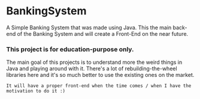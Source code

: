 # BankingSystem
A Simple Banking System that was made using Java. This the main back-end of the Banking System and will create a Front-End on the near future.

### This project is for education-purpose only.
The main goal of this projects is to understand more the weird things in Java and playing around with it. There's a lot of rebuilding-the-wheel libraries here and it's so much better to use the existing ones on the market.

` It will have a proper front-end when the time comes / when I have the motivation to do it :) `

